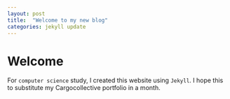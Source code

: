 ```yaml
---
layout: post
title:  "Welcome to my new blog"
categories: jekyll update
---
```


# Welcome

For `computer science` study, I created this website using `Jekyll`.
I hope this to substitute my Cargocollective portfolio in a month.
